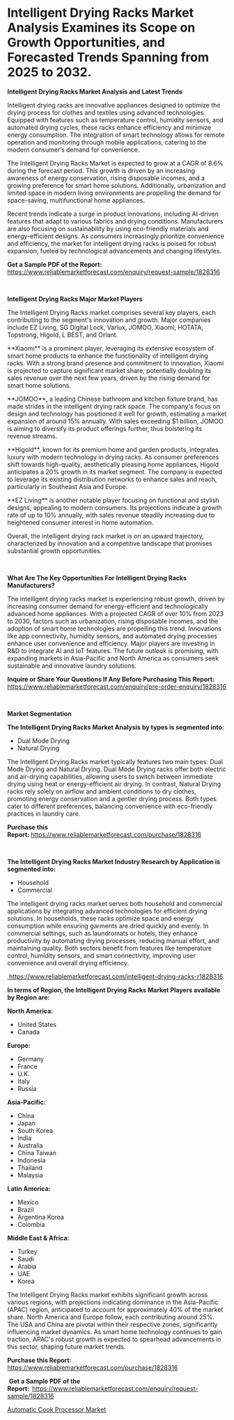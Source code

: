 <p><h1>Intelligent Drying Racks Market Analysis Examines its Scope on Growth Opportunities, and Forecasted Trends Spanning from 2025 to 2032.</h1></p><p><strong>Intelligent Drying Racks Market Analysis and Latest Trends</strong></p>
<p><p>Intelligent drying racks are innovative appliances designed to optimize the drying process for clothes and textiles using advanced technologies. Equipped with features such as temperature control, humidity sensors, and automated drying cycles, these racks enhance efficiency and minimize energy consumption. The integration of smart technology allows for remote operation and monitoring through mobile applications, catering to the modern consumer’s demand for convenience.</p><p>The Intelligent Drying Racks Market is expected to grow at a CAGR of 8.6% during the forecast period. This growth is driven by an increasing awareness of energy conservation, rising disposable incomes, and a growing preference for smart home solutions. Additionally, urbanization and limited space in modern living environments are propelling the demand for space-saving, multifunctional home appliances.</p><p>Recent trends indicate a surge in product innovations, including AI-driven features that adapt to various fabrics and drying conditions. Manufacturers are also focusing on sustainability by using eco-friendly materials and energy-efficient designs. As consumers increasingly prioritize convenience and efficiency, the market for intelligent drying racks is poised for robust expansion, fueled by technological advancements and changing lifestyles.</p></p>
<p><strong>Get a Sample PDF of the Report:&nbsp;</strong> <a href="https://www.reliablemarketforecast.com/enquiry/request-sample/1828316?utm_campaign=1929&utm_medium=2&utm_source=Github&utm_content=ia&utm_term=09022025&utm_id=intelligent-drying-racks">https://www.reliablemarketforecast.com/enquiry/request-sample/1828316</a></p>
<p>&nbsp;</p>
<p><strong>Intelligent Drying Racks Major Market Players</strong></p>
<p><p>The Intelligent Drying Racks market comprises several key players, each contributing to the segment's innovation and growth. Major companies include EZ Living, SG Digital Lock, Varlux, JOMOO, Xiaomi, HOTATA, Topstrong, Higold, L BEST, and Orlant.</p><p>**Xiaomi** is a prominent player, leveraging its extensive ecosystem of smart home products to enhance the functionality of intelligent drying racks. With a strong brand presence and commitment to innovation, Xiaomi is projected to capture significant market share, potentially doubling its sales revenue over the next few years, driven by the rising demand for smart home solutions.</p><p>**JOMOO**, a leading Chinese bathroom and kitchen fixture brand, has made strides in the intelligent drying rack space. The company's focus on design and technology has positioned it well for growth, estimating a market expansion of around 15% annually. With sales exceeding $1 billion, JOMOO is aiming to diversify its product offerings further, thus bolstering its revenue streams.</p><p>**Higold**, known for its premium home and garden products, integrates luxury with modern technology in drying racks. As consumer preferences shift towards high-quality, aesthetically pleasing home appliances, Higold anticipates a 20% growth in its market segment. The company is expected to leverage its existing distribution networks to enhance sales and reach, particularly in Southeast Asia and Europe.</p><p>**EZ Living** is another notable player focusing on functional and stylish designs, appealing to modern consumers. Its projections indicate a growth rate of up to 10% annually, with sales revenue steadily increasing due to heightened consumer interest in home automation.</p><p>Overall, the intelligent drying rack market is on an upward trajectory, characterized by innovation and a competitive landscape that promises substantial growth opportunities.</p></p>
<p>&nbsp;</p>
<p><strong>What Are The Key Opportunities For Intelligent Drying Racks Manufacturers?</strong></p>
<p><p>The intelligent drying racks market is experiencing robust growth, driven by increasing consumer demand for energy-efficient and technologically advanced home appliances. With a projected CAGR of over 10% from 2023 to 2030, factors such as urbanization, rising disposable incomes, and the adoption of smart home technologies are propelling this trend. Innovations like app connectivity, humidity sensors, and automated drying processes enhance user convenience and efficiency. Major players are investing in R&D to integrate AI and IoT features. The future outlook is promising, with expanding markets in Asia-Pacific and North America as consumers seek sustainable and innovative laundry solutions.</p></p>
<p><strong>Inquire or Share Your Questions If Any Before Purchasing This Report:</strong> <a href="https://www.reliablemarketforecast.com/enquiry/pre-order-enquiry/1828316?utm_campaign=1929&utm_medium=2&utm_source=Github&utm_content=ia&utm_term=09022025&utm_id=intelligent-drying-racks">https://www.reliablemarketforecast.com/enquiry/pre-order-enquiry/1828316</a></p>
<p>&nbsp;</p>
<p><strong>Market Segmentation</strong></p>
<p><strong>The Intelligent Drying Racks Market Analysis by types is segmented into:</strong></p>
<p><ul><li>Dual Mode Drying</li><li>Natural Drying</li></ul></p>
<p><p>The Intelligent Drying Racks market typically features two main types: Dual Mode Drying and Natural Drying. Dual Mode Drying racks offer both electric and air-drying capabilities, allowing users to switch between immediate drying using heat or energy-efficient air drying. In contrast, Natural Drying racks rely solely on airflow and ambient conditions to dry clothes, promoting energy conservation and a gentler drying process. Both types cater to different preferences, balancing convenience with eco-friendly practices in laundry care.</p></p>
<p><strong>Purchase this Report:&nbsp;</strong><a href="https://www.reliablemarketforecast.com/purchase/1828316?utm_campaign=1929&utm_medium=2&utm_source=Github&utm_content=ia&utm_term=09022025&utm_id=intelligent-drying-racks">https://www.reliablemarketforecast.com/purchase/1828316</a></p>
<p>&nbsp;</p>
<p><strong>The Intelligent Drying Racks Market Industry Research by Application is segmented into:</strong></p>
<p><ul><li>Household</li><li>Commercial</li></ul></p>
<p><p>The intelligent drying racks market serves both household and commercial applications by integrating advanced technologies for efficient drying solutions. In households, these racks optimize space and energy consumption while ensuring garments are dried quickly and evenly. In commercial settings, such as laundromats or hotels, they enhance productivity by automating drying processes, reducing manual effort, and maintaining quality. Both sectors benefit from features like temperature control, humidity sensors, and smart connectivity, improving user convenience and overall drying efficiency.</p></p>
<p><a href="https://www.reliablemarketforecast.com/intelligent-drying-racks-r1828316?utm_campaign=1929&utm_medium=2&utm_source=Github&utm_content=ia&utm_term=09022025&utm_id=intelligent-drying-racks">&nbsp;https://www.reliablemarketforecast.com/intelligent-drying-racks-r1828316</a></p>
<p><strong>In terms of Region, the Intelligent Drying Racks Market Players available by Region are:</strong></p>
<p>
    <p> <strong> North America: </strong>
        <ul>
            <li>United States</li>
            <li>Canada</li>
        </ul>
        </p> 
    <p> <strong> Europe: </strong>
        <ul>
            <li>Germany</li>
            <li>France</li>
            <li>U.K.</li>
            <li>Italy</li>
            <li>Russia</li>
        </ul>
        </p> 
    <p> <strong> Asia-Pacific: </strong>
        <ul>
            <li>China</li>
            <li>Japan</li>
            <li>South Korea</li>
            <li>India</li>
            <li>Australia</li>
            <li>China Taiwan</li>
            <li>Indonesia</li>
            <li>Thailand</li>
            <li>Malaysia</li>
        </ul>
        </p> 
    <p> <strong> Latin America: </strong>
        <ul>
            <li>Mexico</li>
            <li>Brazil</li>
            <li>Argentina Korea</li>
            <li>Colombia</li>
        </ul>
        </p> 
    <p> <strong> Middle East & Africa: </strong>
        <ul>
            <li>Turkey</li>
            <li>Saudi</li>
            <li>Arabia</li>
            <li>UAE</li>
            <li>Korea</li>
        </ul>
    </p>
    </p>
<p><p>The Intelligent Drying Racks market exhibits significant growth across various regions, with projections indicating dominance in the Asia-Pacific (APAC) region, anticipated to account for approximately 40% of the market share. North America and Europe follow, each contributing around 25%. The USA and China are pivotal within their respective zones, significantly influencing market dynamics. As smart home technology continues to gain traction, APAC's robust growth is expected to spearhead advancements in this sector, shaping future market trends.</p></p>
<p><strong>Purchase this Report: </strong><a href="https://www.reliablemarketforecast.com/purchase/1828316?utm_campaign=1929&utm_medium=2&utm_source=Github&utm_content=ia&utm_term=09022025&utm_id=intelligent-drying-racks">https://www.reliablemarketforecast.com/purchase/1828316</a></p>
<p>&nbsp;<strong>Get a Sample PDF of the Report:&nbsp;&nbsp;</strong><a href="https://www.reliablemarketforecast.com/enquiry/request-sample/1828316?utm_campaign=1929&utm_medium=2&utm_source=Github&utm_content=ia&utm_term=09022025&utm_id=intelligent-drying-racks">https://www.reliablemarketforecast.com/enquiry/request-sample/1828316</a></p>
<p><strong></strong></p>
<p><p><a href="https://github.com/dringals/Market-Research-Report-List-6/blob/main/automatic-cook-processor-market.md?utm_campaign=1929&utm_medium=2&utm_source=Github&utm_content=ia&utm_term=09022025&utm_id=intelligent-drying-racks">Automatic Cook Processor Market</a></p></p>
